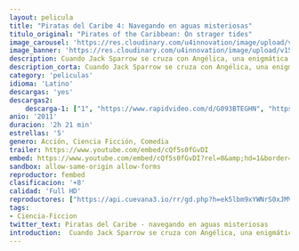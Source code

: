 ```yaml
---
layout: pelicula
title: "Piratas del Caribe 4: Navegando en aguas misteriosas"
titulo_original: "Pirates of the Caribbean: On strager tides"
image_carousel: 'https://res.cloudinary.com/u4innovation/image/upload/v1560728825/piratas-mareas-poster-min_otf3ot.jpg'
image_banner: 'https://res.cloudinary.com/u4innovation/image/upload/v1560728829/piratas-mareas-banner-min_a8mmia.jpg'
description: Cuando Jack Sparrow se cruza con Angélica, una enigmática mujer de su pasado, él no está seguro de que sea amor lo que ocurre entre ellos, o si ella es una despiadada impostora que lo está usando para hallar la famosa Fuente de la Juventud.
description_corta: Cuando Jack Sparrow se cruza con Angélica, una enigmática mujer de su pasado, él no está seguro de que sea amor lo que ocurre entre ellos, o si ella es una despiadada impostora que lo está usando para hallar la famosa Fuente de la Juventud.
category: 'peliculas'
idioma: 'Latino'
descargas: 'yes'
descargas2:
    descarga-1: ["1", "https://www.rapidvideo.com/d/G093BTEGHN", "https://www.google.com/s2/favicons?domain=www.rapidvideo.com","RapidVideo","https://res.cloudinary.com/imbriitneysam/image/upload/v1541473684/mexico.png", "Latino", "Full HD"]
anio: '2011'
duracion: '2h 21 min'
estrellas: '5'
genero: Acción, Ciencia Ficción, Comedia
trailer: https://www.youtube.com/embed/cQf5s0fGvDI
embed: https://www.youtube.com/embed/cQf5s0fGvDI?rel=0&amp;hd=1&border=0&wmode=opaque&enablejsapi=1&modestbranding=1&controls=1&showinfo=1
sandbox: allow-same-origin allow-forms
reproductor: fembed
clasificacion: '+8'
calidad: 'Full HD'
reproductores: ["https://api.cuevana3.io/rr/gd.php?h=ek5lbm9xYWNrS0xJMVp5b21KREk0dFBLbjVkaHhkRGdrOG1jbnBpUnhhS1YycGVDb2FyT3dOdVpwNVNKcDZ6RHJxMTVrM2pHbWFlM3ZhaDZkS1RENU02U3FadVkyUT09"]
tags:
- Ciencia-Ficcion
twitter_text: Piratas del Caribe - navegando en aguas misteriosas
introduction:  Cuando Jack Sparrow se cruza con Angélica, una enigmática mujer de su pasado, él no está seguro de que sea amor lo que ocurre entre ellos, o si ella es una despiadada impostora que lo está usando para hallar la famosa Fuente de la Juventud.
---
```












